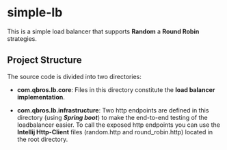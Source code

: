 # simple-lb

This is a simple load balancer that supports **Random** a **Round Robin** strategies.

## Project Structure

The source code is divided into two directories:

- **com.qbros.lb.core**: Files in this directory constitute the **load balancer implementation**.

- **com.qbros.lb.infrastructure**: Two http endpoints are defined in this directory (using ***Spring boot***) to make
  the end-to-end testing of the loadbalancer easier. To call the exposed http endpoints you can use the **Intellij
  Http-Client** files   (random.http and round_robin.http) located in the root directory.